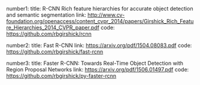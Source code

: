 number1:
title: R-CNN Rich feature hierarchies for accurate object detection and semantic segmentation
link: http://www.cv-foundation.org/openaccess/content_cvpr_2014/papers/Girshick_Rich_Feature_Hierarchies_2014_CVPR_paper.pdf
code: https://github.com/rbgirshick/rcnn

number2:
title: Fast R-CNN
link: https://arxiv.org/pdf/1504.08083.pdf
code: https://github.com/rbgirshick/fast-rcnn


number3:
title: Faster R-CNN: Towards Real-Time Object Detection with Region Proposal Networks
link: https://arxiv.org/pdf/1506.01497.pdf
code: https://github.com/rbgirshick/py-faster-rcnn